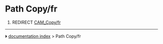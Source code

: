 # Path Copy/fr
1.  REDIRECT [CAM_Copy/fr](CAM_Copy/fr.md)



---
⏵ [documentation index](../README.md) > Path Copy/fr
